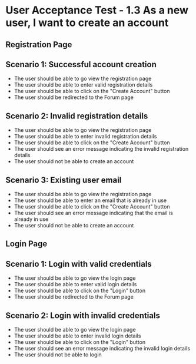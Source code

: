 # User Acceptance Test - 1.3 As a new user, I want to create an account

## Registration Page
## Scenario 1: Successful account creation
- The user should be able to go view the registration page
- The user should be able to enter valid registration details
- The user should be able to click on the "Create Account" button
- The user should be redirected to the Forum page

## Scenario 2: Invalid registration details
- The user should be able to go view the registration page
- The user should be able to enter invalid registration details
- The user should be able to click on the "Create Account" button
- The user should see an error message indicating the invalid registration details
- The user should not be able to create an account

## Scenario 3: Existing user email
- The user should be able to go view the registration page
- The user should be able to enter an email that is already in use
- The user should be able to click on the "Create Account" button
- The user should see an error message indicating that the email is already in use
- The user should not be able to create an account

## Login Page
## Scenario 1: Login with valid credentials
- The user should be able to go view the login page
- The user should be able to enter valid login details
- The user should be able to click on the "Login" button
- The user should be redirected to the Forum page

## Scenario 2: Login with invalid credentials
- The user should be able to go view the login page
- The user should be able to enter invalid login details
- The user should be able to click on the "Login" button
- The user should see an error message indicating the invalid login details
- The user should not be able to login
